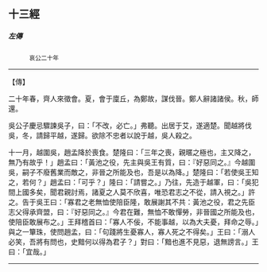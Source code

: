 

## 十三經

##### 左傳
　　　`哀公二十年`

* * *

【傳】

二十年春，齊人來徵會。夏，會于廩丘，為鄭故，謀伐晉。鄭人辭諸諸侯。秋，師還。

吳公子慶忌驟諫吳子，曰：「不改，必亡。」弗聽。出居于艾，遂適楚。聞越將伐吳，冬，請歸平越，遂歸。欲除不忠者以說于越，吳人殺之。

十一月，越圍吳，趙孟降於喪食。楚隆曰：「三年之喪，親暱之極也，主又降之，無乃有故乎！」趙孟曰：「黃池之役，先主與吳王有質，曰：『好惡同之。』今越圍吳，嗣子不廢舊業而敵之，非晉之所能及也，吾是以為降。」楚隆曰：「若使吳王知之，若何？」趙孟曰：「可乎？」隆曰：「請嘗之。」乃往，先造于越軍，曰：「吳犯間上國多矣，聞君親討焉，諸夏之人莫不欣喜，唯恐君志之不從，請入視之。」許之。告于吳王曰：「寡君之老無恤使陪臣隆，敢展謝其不共：黃池之役，君之先臣志父得承齊盟，曰：『好惡同之。』今君在難，無恤不敢憚勞，非晉國之所能及也，使陪臣敢展布之。」王拜稽首曰：「寡人不佞，不能事越，以為大夫憂，拜命之辱。」與之一簞珠，使問趙孟，曰：「句踐將生憂寡人，寡人死之不得矣。」王曰：「溺人必笑，吾將有問也，史黯何以得為君子？」對曰：「黯也進不見惡，退無謗言。」王曰：「宜哉。」

* * *

